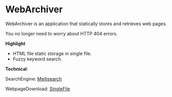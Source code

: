 # WebArchiver



WebArchiver is an application that statically stores and retrieves web pages.

You no longer need to worry about HTTP 404 errors.



**Highlight**

- HTML file static storage in single file.
- Fuzzy keyword search.

**Technical**:

SearchEngine: [Meilisearch](https://github.com/meilisearch/meilisearch)

WebpageDownload: [SingleFile](https://github.com/gildas-lormeau/SingleFile)





